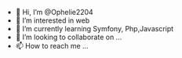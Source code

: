 - 👋 Hi, I’m @Ophelie2204
- 👀 I’m interested in web 
- 🌱 I’m currently learning Symfony, Php,Javascript
- 💞️ I’m looking to collaborate on ...
- 📫 How to reach me ...

<!---
Ophelie2204/Ophelie2204 is a ✨ special ✨ repository because its `README.md` (this file) appears on your GitHub profile.
You can click the Preview link to take a look at your changes.
--->
